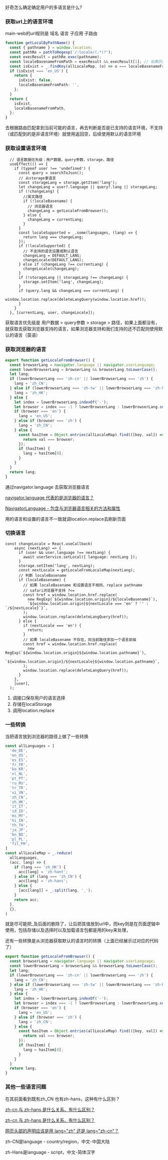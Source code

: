 好奇怎么确定确定用户的多语言是什么?

### 获取url上的语言环境

main-web的url规则是 域名 语言 子应用 子路由

```typescript
function getLocalByPathName() {
  const { pathname } = window.location;
  const pathRe = pathToRegexp('/:locale/(.*)?');
  const execResult = pathRe.exec(pathname);
  const localeBasenameFromPath = execResult && execResult[1]; // 如果匹配不成功，basename 为 null
  const isExist = _.findKey(allLocaleMap, (o) => o === localeBasenameFromPath);
  if (isExist === 'en_US') {
    return {
      isExist: false,
      localeBasenameFromPath: '',
    };
  }
  return {
    isExist,
    localeBasenameFromPath,
  };
}
```

去根据路由匹配拿到当前可能的语言，再去判断是否是已支持的语言环境，不支持（或匹配到的是非语言环境）就使用返回空，后续使用默认的语言环境

### 获取设置语言环境

```react
  // 语言数据优先级：用户数据，query参数，storage，路径
  useEffect(() => {
    if (typeof user !== 'undefined') {
      const query = searchToJson();
      // 从storage拿语言
      const storageLang = storage.getItem('lang');
      let changeLang = user?.language || query?.lang || storageLang;
      if (!changeLang) {
        //英文路径
        if (!localeBasename) {
          // 浏览器语言
          changeLang = getLocaleFromBrowser();
        } else {
          changeLang = currentLang;
        }
      }
      const localeSupported = _.some(languages, (lang) => {
        return lang === changeLang;
      });
      if (!localeSupported) {
        // 不支持的语言设置成默认语言
        changeLang = DEFAULT_LANG;
        changeLocale(DEFAULT_LANG);
      } else if (changeLang !== currentLang) {
        changeLocale(changeLang);
      }
      if (!storageLang || storageLang !== changeLang) {
        storage.setItem('lang', changeLang);
      }
      if (query.lang && changeLang === currentLang) {
        window.location.replace(deleteLangQuery(window.location.href));
      }
    }
  }, [currentLang, user, changeLocale]);
```

获取语言优先级是 用户数据 > query参数 > storage > 路径，如果上面都没有，就获取去获取浏览器支持的语言，如果浏览器支持和我们支持的还不匹配则使用默认的语言（英语）

### 获取浏览器的语言

```typescript
export function getLocaleFromBrowser() {
  const browserLang = navigator.language || navigator.userLanguage;
  const lowerBrowserLang = browserLang && browserLang.toLowerCase();
  let lang;
  if (lowerBrowserLang === 'zh-cn' || lowerBrowserLang === 'zh') {
    lang = 'zh_CN';
  } else if (lowerBrowserLang === 'zh-tw' || lowerBrowserLang === 'zh-hk') {
    lang = 'zh_HK';
  } else {
    let index = lowerBrowserLang.indexOf('-');
    let browser = index === -1 ? lowerBrowserLang : lowerBrowserLang.substring(0, index);
    if (browser === 'en') {
      lang = 'en_US';
    } else if (browser === 'zh') {
      lang = 'zh_CN';
    } else {
      const hasItem = Object.entries(allLocaleMap).find(([key, val]) => {
        return val === browser;
      });
      if (hasItem) {
        lang = hasItem[0];
      }
    }
  }
  return lang;
}
```

通过navigator.language 去获取浏览器语言

[navigator.language 代表的是浏览器的语言？](http://www.caotama.com/10771.html)

[NavigatorLanguage - 包含与浏览器语言相关的方法和属性](https://www.mifengjc.com/api/NavigatorLanguage.html)

用的语言和设置的语言不一致就调location.replace去刷新页面

### 切换语言

```react
const changeLocale = React.useCallback(
    async (nextLang) => {
      if (user && user.language !== nextLang) {
        await userService.setLocal({ language: nextLang });
      }
      storage.setItem('lang', nextLang);
      const nextLocale = getLocaleFromLocaleMap(nextLang);
      // 判断 localeBasename
      if (localeBasename) {
        // 如果 localeBasename 和设置语言不相同，replace pathname
        // safari浏览器不支持 ?<=
        const href = window.location.href.replace(
          new RegExp(`${window.location.origin}/${localeBasename}`),
          `${window.location.origin}${nextLocale === 'en' ? '' : `/${nextLocale}`}`,
        );
        window.location.replace(deleteLangQuery(href));
      } else {
        if (nextLocale === 'en') {
          return;
        }
        // 如果 localeBasename 不存在，向当前路径添加一个语言前缀
        const href = window.location.href.replace(
          new RegExp(`${window.location.origin}${window.location.pathname}`),
          `${window.location.origin}/${nextLocale}${window.location.pathname}`,
        );
        window.location.replace(deleteLangQuery(href));
      }
    },
    [user],
  );
```

1. 调接口保存用户的语言选择
2. 存储在localStorage
3. 调用location.replace

### 一些转换

当把语言放到浏览器的路径上做了一些转换

```typescript
const allLanguages = [
  'de_DE',
  'en_US',
  'es_ES',
  'fr_FR',
  'ko_KR',
  'nl_NL',
  'pt_PT',
  'ru_RU',
  'tr_TR',
  'vi_VN',
  'zh_CN',
  'zh_HK',
  'it_IT',
  'id_ID',
  'ms_MY',
  'hi_IN',
  'th_TH',
  'ja_JP',
  'bn_BD',
  'pl_PL',
  'fil_PH',
]
const allLocaleMap = _.reduce(
  allLanguages,
  (acc, lang) => {
    if (lang === 'zh_HK') {
      acc[lang] = 'zh-hant';
    } else if (lang === 'zh_CN') {
      acc[lang] = 'zh-hans';
    } else {
      [acc[lang]] = _.split(lang, '_');
    }
    return acc;
  },
  {},
)
```

就是尽可能把_及后面的删除了，让后把其值放到url中，而key则是在页面逻辑中使用，包括存储以及选择时以及加载语言包都是用的key来处理，

还有一些转换是从浏览器获取默认的语言时的转换（上面已经展示过对应的代码了）

```typescript
export function getLocaleFromBrowser() {
  const browserLang = navigator.language || navigator.userLanguage;
  const lowerBrowserLang = browserLang && browserLang.toLowerCase();
  let lang;
  if (lowerBrowserLang === 'zh-cn' || lowerBrowserLang === 'zh') {
    lang = 'zh_CN';
  } else if (lowerBrowserLang === 'zh-tw' || lowerBrowserLang === 'zh-hk') {
    lang = 'zh_HK';
  } else {
    let index = lowerBrowserLang.indexOf('-');
    let browser = index === -1 ? lowerBrowserLang : lowerBrowserLang.substring(0, index);
    if (browser === 'en') {
      lang = 'en_US';
    } else if (browser === 'zh') {
      lang = 'zh_CN';
    } else {
      const hasItem = Object.entries(allLocaleMap).find(([key, val]) => {
        return val === browser;
      });
      if (hasItem) {
        lang = hasItem[0];
      }
    }
  }
  return lang;
}
```

### 其他一些语言问题

在其前面看到既有zh_CN 也有zh-hans，这种有什么区别？

[zh-cn 与 zh-hans 是什么关系、有什么区别？](https://www.zhihu.com/question/21980689/answer/1567217715)

[zh-cn 与 zh-hans 是什么关系、有什么区别？](https://www.zhihu.com/question/21980689/answer/1567217715)

[网页头部的声明应该是用 lang="zh" 还是 lang="zh-cn"？](https://www.zhihu.com/question/20797118)

zh-CN是language - country/region，中文-中国大陆

zh-Hans是language - script，中文-简体汉字
